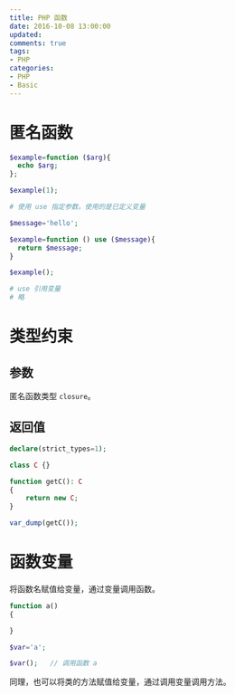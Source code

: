 ```yaml
---
title: PHP 函数
date: 2016-10-08 13:00:00
updated:
comments: true
tags:
- PHP
categories:
- PHP
- Basic
---
```


<!--more-->

# 匿名函数

```php
$example=function ($arg){
  echo $arg;
};

$example(1);

# 使用 use 指定参数。使用的是已定义变量

$message='hello';

$example=function () use ($message){
  return $message;
}

$example();

# use 引用变量
# 略
```

# 类型约束

## 参数

匿名函数类型 `closure`。

## 返回值

```php
declare(strict_types=1);

class C {}

function getC(): C
{
    return new C;
}

var_dump(getC());
```

# 函数变量

将函数名赋值给变量，通过变量调用函数。

```php
function a()
{

}

$var='a';

$var();   // 调用函数 a
```

同理，也可以将类的方法赋值给变量，通过调用变量调用方法。
